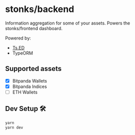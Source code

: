 # stonks/backend

Information aggregation for some of your assets.
Powers the stonks/frontend dashboard.

Powered by:
* [Ts.ED](https://tsed.io)
* TypeORM

## Supported assets
* [x] Bitpanda Wallets
* [x] Bitpanda Indices
* [ ] ETH Wallets

## Dev Setup 🛠
```bash
yarn
yarn dev
```